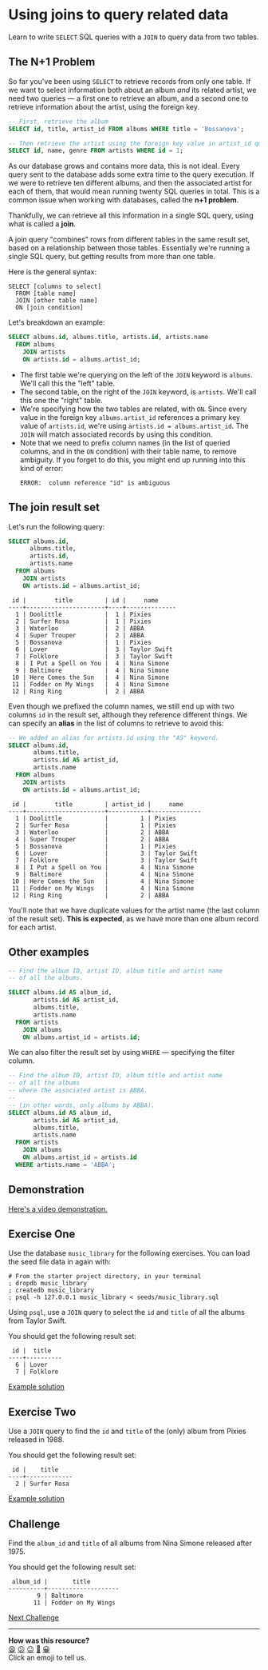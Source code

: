# Using joins to query related data

Learn to write `SELECT` SQL queries with a `JOIN` to query data from two tables.

## The N+1 Problem

So far you've been using `SELECT` to retrieve records from only one table. If we
want to select information both about an album _and_ its related artist, we need
two queries — a first one to retrieve an album, and a second one to retrieve
information about the artist, using the foreign key.

```sql
-- First, retrieve the album
SELECT id, title, artist_id FROM albums WHERE title = 'Bossanova';

-- Then retrieve the artist using the foreign key value in artist_id queried above
SELECT id, name, genre FROM artists WHERE id = 1;
```

As our database grows and contains more data, this is not ideal. Every query
sent to the database adds some extra time to the query execution. If we were to
retrieve ten different albums, and then the associated artist for each of them,
that would mean running twenty SQL queries in total. This is a common issue when
working with databases, called the **n+1 problem**.

Thankfully, we can retrieve all this information in a single SQL query, using
what is called a **join**.

A join query "combines" rows from different tables in the same result set, based
on a relationship between those tables. Essentially we're running a single SQL
query, but getting results from more than one table.

Here is the general syntax:

```
SELECT [columns to select]
  FROM [table name]
  JOIN [other table name]
  ON [join condition]
```

Let's breakdown an example:

```sql
SELECT albums.id, albums.title, artists.id, artists.name
  FROM albums
    JOIN artists
    ON artists.id = albums.artist_id;
```

 * The first table we're querying on the left of the `JOIN` keyword is `albums`.
   We'll call this the "left" table.
 * The second table, on the right of the `JOIN` keyword, is `artists`. We'll
   call this one the "right" table.
 * We're specifying how the two tables are related, with `ON`. Since every value
   in the foreign key `albums.artist_id` references a primary key value of
   `artists.id`, we're using `artists.id = albums.artist_id`. The `JOIN` will
   match associated records by using this condition.
 * Note that we need to prefix column names (in the list of queried columns, and
   in the `ON` condition) with their table name, to remove ambiguity. If you
   forget to do this, you might end up running into this kind of error:
    ```
    ERROR:  column reference "id" is ambiguous
    ```

## The join result set

Let's run the following query:

```sql
SELECT albums.id,
      albums.title,
      artists.id,
      artists.name
  FROM albums
    JOIN artists
    ON artists.id = albums.artist_id;
```

```
 id |        title         | id |     name     
----+----------------------+----+--------------
  1 | Doolittle            |  1 | Pixies
  2 | Surfer Rosa          |  1 | Pixies
  3 | Waterloo             |  2 | ABBA
  4 | Super Trouper        |  2 | ABBA
  5 | Bossanova            |  1 | Pixies
  6 | Lover                |  3 | Taylor Swift
  7 | Folklore             |  3 | Taylor Swift
  8 | I Put a Spell on You |  4 | Nina Simone
  9 | Baltimore            |  4 | Nina Simone
 10 | Here Comes the Sun   |  4 | Nina Simone
 11 | Fodder on My Wings   |  4 | Nina Simone
 12 | Ring Ring            |  2 | ABBA
```

Even though we prefixed the column names, we still end up with two columns `id`
in the result set, although they reference different things. We can specify an
**alias** in the list of columns to retrieve to avoid this:

```sql
-- We added an alias for artists.id using the "AS" keyword.
SELECT albums.id,
       albums.title,
       artists.id AS artist_id,
       artists.name
  FROM albums
    JOIN artists
    ON artists.id = albums.artist_id;
```

```
 id |        title         | artist_id |     name     
----+----------------------+-----------+--------------
  1 | Doolittle            |         1 | Pixies
  2 | Surfer Rosa          |         1 | Pixies
  3 | Waterloo             |         2 | ABBA
  4 | Super Trouper        |         2 | ABBA
  5 | Bossanova            |         1 | Pixies
  6 | Lover                |         3 | Taylor Swift
  7 | Folklore             |         3 | Taylor Swift
  8 | I Put a Spell on You |         4 | Nina Simone
  9 | Baltimore            |         4 | Nina Simone
 10 | Here Comes the Sun   |         4 | Nina Simone
 11 | Fodder on My Wings   |         4 | Nina Simone
 12 | Ring Ring            |         2 | ABBA
```

You'll note that we have duplicate values for the artist name (the last column
of the result set). **This is expected**, as we have more than one album record
for each artist.

## Other examples

```sql
-- Find the album ID, artist ID, album title and artist name
-- of all the albums.

SELECT albums.id AS album_id,
       artists.id AS artist_id,
       albums.title,
       artists.name
  FROM artists
    JOIN albums
    ON albums.artist_id = artists.id;
```

We can also filter the result set by using `WHERE` — specifying the filter
column.

```sql
-- Find the album ID, artist ID, album title and artist name
-- of all the albums
-- where the associated artist is ABBA.
--
-- (in other words, only albums by ABBA).
SELECT albums.id AS album_id,
       artists.id AS artist_id,
       albums.title,
       artists.name
  FROM artists
    JOIN albums
    ON albums.artist_id = artists.id
  WHERE artists.name = 'ABBA';
```

## Demonstration

[Here's a video demonstration.](https://www.youtube.com/watch?v=5DT7XuOqXsI)

## Exercise One

Use the database `music_library` for the following exercises. You can load the
seed file data in again with:

```shell
# From the starter project directory, in your terminal
; dropdb music_library
; createdb music_library
; psql -h 127.0.0.1 music_library < seeds/music_library.sql
```

Using `psql`, use a `JOIN` query to select the `id` and `title` of all the
albums from Taylor Swift.

You should get the following result set:

```
 id |  title   
----+----------
  6 | Lover
  7 | Folklore
```

[Example solution](https://www.youtube.com/watch?v=5DT7XuOqXsI&t=710s)

## Exercise Two

Use a `JOIN` query to find the `id` and `title` of the (only) album from Pixies
released in 1988.

You should get the following result set:

```
 id |    title    
----+-------------
  2 | Surfer Rosa
```

[Example solution](https://www.youtube.com/watch?v=5DT7XuOqXsI&t=841s)

## Challenge

Find the `album_id` and `title` of all albums from Nina Simone released after 1975.

You should get the following result set:

```
 album_id |       title        
----------+--------------------
        9 | Baltimore
       11 | Fodder on My Wings
```


[Next Challenge](02_test_driving_repository_class_with_join.md)

<!-- BEGIN GENERATED SECTION DO NOT EDIT -->

---

**How was this resource?**  
[😫](https://airtable.com/shrUJ3t7KLMqVRFKR?prefill_Repository=makersacademy%2Fdatabases-in-python&prefill_File=joins%2F01_using_joins.md&prefill_Sentiment=😫) [😕](https://airtable.com/shrUJ3t7KLMqVRFKR?prefill_Repository=makersacademy%2Fdatabases-in-python&prefill_File=joins%2F01_using_joins.md&prefill_Sentiment=😕) [😐](https://airtable.com/shrUJ3t7KLMqVRFKR?prefill_Repository=makersacademy%2Fdatabases-in-python&prefill_File=joins%2F01_using_joins.md&prefill_Sentiment=😐) [🙂](https://airtable.com/shrUJ3t7KLMqVRFKR?prefill_Repository=makersacademy%2Fdatabases-in-python&prefill_File=joins%2F01_using_joins.md&prefill_Sentiment=🙂) [😀](https://airtable.com/shrUJ3t7KLMqVRFKR?prefill_Repository=makersacademy%2Fdatabases-in-python&prefill_File=joins%2F01_using_joins.md&prefill_Sentiment=😀)  
Click an emoji to tell us.

<!-- END GENERATED SECTION DO NOT EDIT -->

